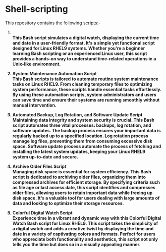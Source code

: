 # Shell-scripting

This repository contains the following scripts:-

1. <b Digital Watch Script b> <br>
This Bash script simulates a digital watch, displaying the current time and date in a user-friendly format. It's a simple yet functional script designed for Linux RHEL9 systems. Whether you're a beginner learning Bash scripting or an experienced Linux user, this script provides a hands-on way to understand time-related operations in a Unix-like environment.

2. System Maintenance Automation Script <br>
This Bash scripts is tailored to automate routine system maintenance tasks on Linux RHEL9. From cleaning temporary files to optimizing system performance, these scripts handle essential tasks effortlessly. By using these automation scripts, system administrators and users can save time and ensure their systems are running smoothly without manual intervention.

3. Automated Backup, Log Rotation, and Software Update Script <br>
Maintaining data integrity and system security is crucial. This Bash script automates three vital processes: backups, log rotation, and software updates. The backup process ensures your important data is regularly backed up to a specified location. Log rotation process manage log files, preventing them from consuming excessive disk space. Software update process automate the process of fetching and installing the latest system updates, keeping your Linux RHEL9 system up-to-date and secure.

4. Archive Older Files Script <br>
Managing disk space is essential for system efficiency. This Bash script is dedicated to archiving older files, organizing them into compressed archives for efficient storage. By specifying criteria such as file age or last access date, this script identifies and compresses older files, allowing users to retain important data while freeing up disk space. It's a valuable tool for users dealing with large amounts of data and looking to optimize their storage resources.

5. Colorful Digital Watch Script <br>
Experience time in a vibrant and dynamic way with this Colorful Digital Watch Bash script for Linux RHEL9. This script takes the simplicity of a digital watch and adds a creative twist by displaying the time and date in a variety of captivating colors and formats. Perfect for users who appreciate both functionality and aesthetics, this script not only tells you the time but does so in a visually appealing manner.
